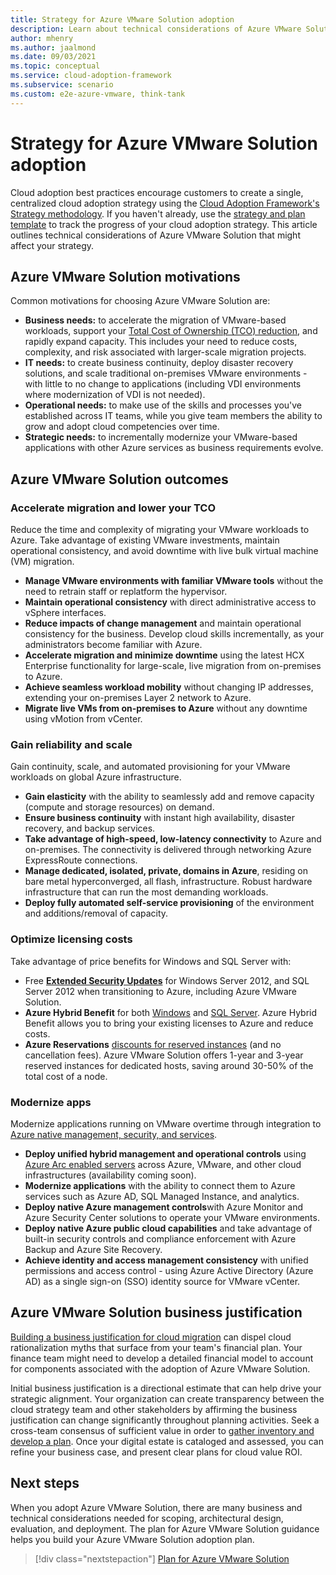 ```yaml
---
title: Strategy for Azure VMware Solution adoption
description: Learn about technical considerations of Azure VMware Solution that might affect your strategy.
author: mhenry
ms.author: jaalmond
ms.date: 09/03/2021
ms.topic: conceptual
ms.service: cloud-adoption-framework
ms.subservice: scenario
ms.custom: e2e-azure-vmware, think-tank
---
```


# Strategy for Azure VMware Solution adoption

Cloud adoption best practices encourage customers to create a single, centralized cloud adoption strategy using the [Cloud Adoption Framework's Strategy methodology](../../strategy/index.md). If you haven't already, use the [strategy and plan template](https://raw.githubusercontent.com/microsoft/CloudAdoptionFramework/master/plan/cloud-adoption-framework-strategy-and-plan-template.docx) to track the progress of your cloud adoption strategy. This article outlines technical considerations of Azure VMware Solution that might affect your strategy.

## Azure VMware Solution motivations

Common motivations for choosing Azure VMware Solution are:

- **Business needs:** to accelerate the migration of VMware-based workloads, support your [Total Cost of Ownership (TCO) reduction](https://azure.microsoft.com/pricing/tco/calculator/), and rapidly expand capacity. This includes your need to reduce costs, complexity, and risk associated with larger-scale migration projects.
- **IT needs:** to create business continuity, deploy disaster recovery solutions, and scale traditional on-premises VMware environments - with little to no change to applications (including VDI environments where modernization of VDI is not needed).
- **Operational needs:** to make use of the skills and processes you've established across IT teams, while you give team members the ability to grow and adopt cloud competencies over time.
- **Strategic needs:** to incrementally modernize your VMware-based applications with other Azure services as business requirements evolve.

## Azure VMware Solution outcomes

### Accelerate migration and lower your TCO

Reduce the time and complexity of migrating your VMware workloads to Azure. Take advantage of existing VMware investments, maintain operational consistency, and avoid downtime with live bulk virtual machine (VM) migration.

- **Manage VMware environments with familiar VMware tools** without the need to retrain staff or replatform the hypervisor.
- **Maintain operational consistency** with direct administrative access to vSphere interfaces.
- **Reduce impacts of change management** and maintain operational consistency for the business. Develop cloud skills incrementally, as your administrators become familiar with Azure.
- **Accelerate migration and minimize downtime** using the latest HCX Enterprise functionality for large-scale, live migration from on-premises to Azure.
- **Achieve seamless workload mobility** without changing IP addresses, extending your on-premises Layer 2 network to Azure.
- **Migrate live VMs from on-premises to Azure** without any downtime using vMotion from vCenter.

### Gain reliability and scale

Gain continuity, scale, and automated provisioning for your VMware workloads on global Azure infrastructure.

- **Gain elasticity** with the ability to seamlessly add and remove capacity (compute and storage resources) on demand.
- **Ensure business continuity** with instant high availability, disaster recovery, and backup services.
- **Take advantage of high-speed, low-latency connectivity** to Azure and on-premises. The connectivity is delivered through networking Azure ExpressRoute connections.
- **Manage dedicated, isolated, private, domains in Azure**, residing on bare metal hyperconverged, all flash, infrastructure. Robust hardware infrastructure that can run the most demanding workloads.
- **Deploy fully automated self-service provisioning** of the environment and additions/removal of capacity.

### Optimize licensing costs

Take advantage of price benefits for Windows and SQL Server with:

- Free [**Extended Security Updates**](/lifecycle/faq/extended-security-updates) for Windows Server 2012, and SQL Server 2012 when transitioning to Azure, including Azure VMware Solution.
- **Azure Hybrid Benefit** for both [Windows](/azure/virtual-machines/windows/hybrid-use-benefit-licensing) and [SQL Server](/azure/azure-sql/azure-hybrid-benefit?tabs=azure-powershell). Azure Hybrid Benefit allows you to bring your existing licenses to Azure and reduce costs.
- **Azure Reservations** [discounts for reserved instances](/azure/azure-vmware/reserved-instance) (and no cancellation fees). Azure VMware Solution offers 1-year and 3-year reserved instances for dedicated hosts, saving around 30-50% of the total cost of a node.

### Modernize apps

Modernize applications running on VMware overtime through integration to [Azure native management, security, and services](..\azure-vmware\govern.md).

- **Deploy unified hybrid management and operational controls** using [Azure Arc enabled servers](/azure/azure-arc/servers/overview) across Azure, VMware, and other cloud infrastructures (availability coming soon).
- **Modernize applications** with the ability to connect them to Azure services such as Azure AD, SQL Managed Instance, and analytics.
- **Deploy native Azure management controls**with Azure Monitor and Azure Security Center solutions to operate your VMware environments.
- **Deploy native Azure public cloud capabilities** and take advantage of built-in security controls and compliance enforcement with Azure Backup and Azure Site Recovery.
- **Achieve identity and access management consistency** with unified permissions and access control - using Azure Active Directory (Azure AD) as a single sign-on (SSO) identity source for VMware vCenter.

## Azure VMware Solution business justification

[Building a business justification for cloud migration](/azure/cloud-adoption-framework/strategy/cloud-migration-business-case) can dispel cloud rationalization myths that surface from your team's financial plan. Your finance team might need to develop a detailed financial model to account for components associated with the adoption of Azure VMware Solution.

Initial business justification is a directional estimate that can help drive your strategic alignment. Your organization can create transparency between the cloud strategy team and other stakeholders by affirming the business justification can change significantly throughout planning activities. Seek a cross-team consensus of sufficient value in order to [gather inventory and develop a plan](/azure-docs/blob/master/articles/azure-vmware/plan-private-cloud-deployment.md). Once your digital estate is cataloged and assessed, you can refine your business case, and present clear plans for cloud value ROI.

## Next steps

When you adopt Azure VMware Solution, there are many business and technical considerations needed for scoping, architectural design, evaluation, and deployment. The plan for Azure VMware Solution guidance helps you build your Azure VMware Solution adoption plan.

> [!div class="nextstepaction"]
> [Plan for Azure VMware Solution](./plan.md)
